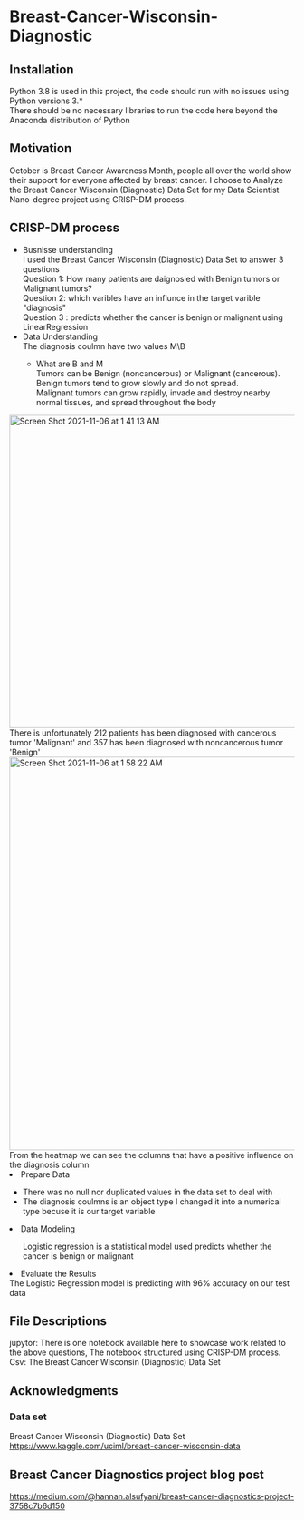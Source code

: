 # Breast-Cancer-Wisconsin-Diagnostic
## Installation 
Python 3.8 is used in this project, the code should run with no issues using Python versions 3.* <br /> 
There should be no necessary libraries to run the code here beyond the Anaconda distribution of Python <br /> 
## Motivation 
October is Breast Cancer Awareness Month, people all over the world show their support for everyone affected by breast cancer. I choose to Analyze the Breast Cancer Wisconsin (Diagnostic) Data Set for my Data Scientist Nano-degree project using CRISP-DM process.
## CRISP-DM process
- Busnisse understanding <br /> 
I used the Breast Cancer Wisconsin (Diagnostic) Data Set to answer 3 questions <br /> 
Question 1: How many patients are daignosied with Benign tumors or Malignant tumors? <br /> 
Question 2: which varibles have an influnce in the target varible "diagnosis" <br /> 
Question 3 : predicts whether the cancer is benign or malignant using LinearRegression <br /> 
- Data Understanding  <br /> 
The diagnosis coulmn <Targit varible> have two values M\B  <br /> 
  * What are B and M  <br /> 
Tumors can be Benign (noncancerous) or Malignant (cancerous). <br /> 
Benign tumors tend to grow slowly and do not spread. <br /> 
Malignant tumors can grow rapidly, invade and destroy nearby normal tissues, and spread throughout the body <br /> 
<img width="552" alt="Screen Shot 2021-11-06 at 1 41 13 AM" src="https://user-images.githubusercontent.com/84443038/140586246-92d4dfa3-36b4-415e-84d9-1ef92ab9b15b.png"> 
There is unfortunately 212 patients has been diagnosed with cancerous tumor 'Malignant' and 357 has been diagnosed with noncancerous tumor 'Benign'<br /> </ol>
<img width="694" alt="Screen Shot 2021-11-06 at 1 58 22 AM" src="https://user-images.githubusercontent.com/84443038/140587298-dbe38553-8726-4318-96d4-1d6c4c5a5bfc.png">
From the heatmap we can see the columns that have a positive influence on the diagnosis column
 <li> Prepare Data</li> 
 <ul>
 <li> There was no null nor duplicated values in the data set to deal with </li> 
 <li> The diagnosis coulmns is an object type I changed it into a numerical type becuse it is our target variable </li> 
 </ul>
 <li> Data Modeling</li> 
 <ul>
 </li> Logistic regression is a statistical model used predicts whether the cancer is benign or malignant </li>
 </ul>
  <li> Evaluate the Results</li> 
The Logistic Regression model is predicting with 96% accuracy on our test data 

## File Descriptions
jupytor: There is one notebook available here to showcase work related to the above questions, The notebook structured using CRISP-DM process. <br /> 
Csv: The Breast Cancer Wisconsin (Diagnostic) Data Set  <br /> 
##  Acknowledgments
### Data set
Breast Cancer Wisconsin (Diagnostic) Data Set
https://www.kaggle.com/uciml/breast-cancer-wisconsin-data 
## Breast Cancer Diagnostics project blog post 
https://medium.com/@hannan.alsufyani/breast-cancer-diagnostics-project-3758c7b6d150 

